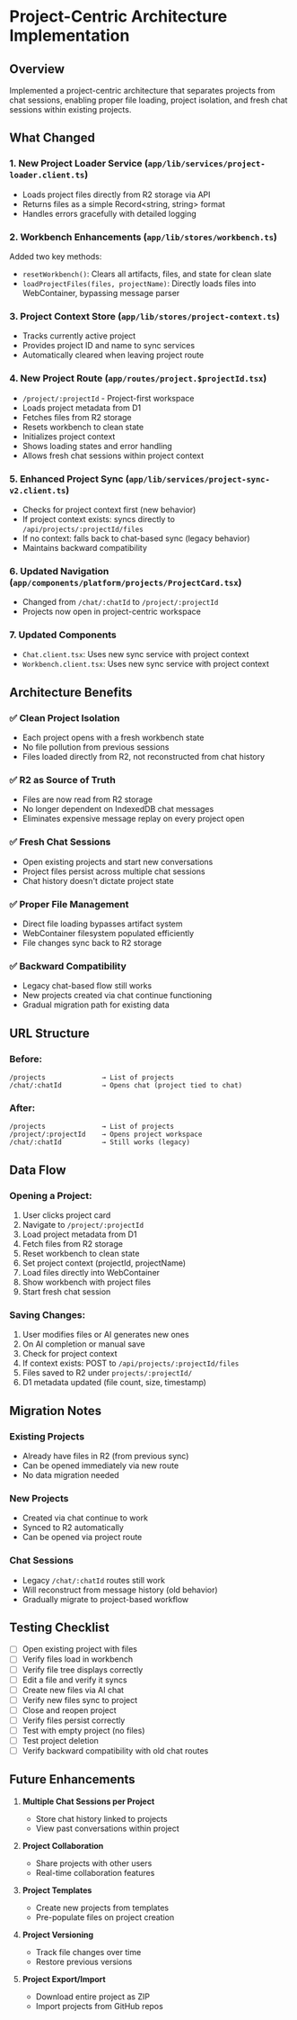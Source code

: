 # Project-Centric Architecture Implementation

## Overview
Implemented a project-centric architecture that separates projects from chat sessions, enabling proper file loading, project isolation, and fresh chat sessions within existing projects.

## What Changed

### 1. **New Project Loader Service** (`app/lib/services/project-loader.client.ts`)
- Loads project files directly from R2 storage via API
- Returns files as a simple Record<string, string> format
- Handles errors gracefully with detailed logging

### 2. **Workbench Enhancements** (`app/lib/stores/workbench.ts`)
Added two key methods:
- `resetWorkbench()`: Clears all artifacts, files, and state for clean slate
- `loadProjectFiles(files, projectName)`: Directly loads files into WebContainer, bypassing message parser

### 3. **Project Context Store** (`app/lib/stores/project-context.ts`)
- Tracks currently active project
- Provides project ID and name to sync services
- Automatically cleared when leaving project route

### 4. **New Project Route** (`app/routes/project.$projectId.tsx`)
- `/project/:projectId` - Project-first workspace
- Loads project metadata from D1
- Fetches files from R2 storage
- Resets workbench to clean state
- Initializes project context
- Shows loading states and error handling
- Allows fresh chat sessions within project context

### 5. **Enhanced Project Sync** (`app/lib/services/project-sync-v2.client.ts`)
- Checks for project context first (new behavior)
- If project context exists: syncs directly to `/api/projects/:projectId/files`
- If no context: falls back to chat-based sync (legacy behavior)
- Maintains backward compatibility

### 6. **Updated Navigation** (`app/components/platform/projects/ProjectCard.tsx`)
- Changed from `/chat/:chatId` to `/project/:projectId`
- Projects now open in project-centric workspace

### 7. **Updated Components**
- `Chat.client.tsx`: Uses new sync service with project context
- `Workbench.client.tsx`: Uses new sync service with project context

## Architecture Benefits

### ✅ **Clean Project Isolation**
- Each project opens with a fresh workbench state
- No file pollution from previous sessions
- Files loaded directly from R2, not reconstructed from chat history

### ✅ **R2 as Source of Truth**
- Files are now read from R2 storage
- No longer dependent on IndexedDB chat messages
- Eliminates expensive message replay on every project open

### ✅ **Fresh Chat Sessions**
- Open existing projects and start new conversations
- Project files persist across multiple chat sessions
- Chat history doesn't dictate project state

### ✅ **Proper File Management**
- Direct file loading bypasses artifact system
- WebContainer filesystem populated efficiently
- File changes sync back to R2 storage

### ✅ **Backward Compatibility**
- Legacy chat-based flow still works
- New projects created via chat continue functioning
- Gradual migration path for existing data

## URL Structure

### Before:
```
/projects              → List of projects
/chat/:chatId          → Opens chat (project tied to chat)
```

### After:
```
/projects              → List of projects
/project/:projectId    → Opens project workspace
/chat/:chatId          → Still works (legacy)
```

## Data Flow

### Opening a Project:
1. User clicks project card
2. Navigate to `/project/:projectId`
3. Load project metadata from D1
4. Fetch files from R2 storage
5. Reset workbench to clean state
6. Set project context (projectId, projectName)
7. Load files directly into WebContainer
8. Show workbench with project files
9. Start fresh chat session

### Saving Changes:
1. User modifies files or AI generates new ones
2. On AI completion or manual save
3. Check for project context
4. If context exists: POST to `/api/projects/:projectId/files`
5. Files saved to R2 under `projects/:projectId/`
6. D1 metadata updated (file count, size, timestamp)

## Migration Notes

### Existing Projects
- Already have files in R2 (from previous sync)
- Can be opened immediately via new route
- No data migration needed

### New Projects
- Created via chat continue to work
- Synced to R2 automatically
- Can be opened via project route

### Chat Sessions
- Legacy `/chat/:chatId` routes still work
- Will reconstruct from message history (old behavior)
- Gradually migrate to project-based workflow

## Testing Checklist

- [ ] Open existing project with files
- [ ] Verify files load in workbench
- [ ] Verify file tree displays correctly
- [ ] Edit a file and verify it syncs
- [ ] Create new files via AI chat
- [ ] Verify new files sync to project
- [ ] Close and reopen project
- [ ] Verify files persist correctly
- [ ] Test with empty project (no files)
- [ ] Test project deletion
- [ ] Verify backward compatibility with old chat routes

## Future Enhancements

1. **Multiple Chat Sessions per Project**
   - Store chat history linked to projects
   - View past conversations within project

2. **Project Collaboration**
   - Share projects with other users
   - Real-time collaboration features

3. **Project Templates**
   - Create new projects from templates
   - Pre-populate files on project creation

4. **Project Versioning**
   - Track file changes over time
   - Restore previous versions

5. **Project Export/Import**
   - Download entire project as ZIP
   - Import projects from GitHub repos



